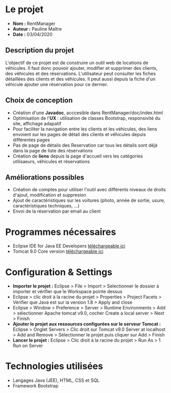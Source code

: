 # Le projet
* **Nom :** RentManager
* **Auteur :** Pauline Maître
* **Date :** 03/04/2020

## Description du projet
L'objectif de ce projet est de construire un outil web de locations de véhicules. Il faut donc pouvoir ajouter, modifier et supprimer des clients, des véhicules et des réservations. L'utilisateur peut consulter les fiches détaillées des clients et des véhicules. Il peut aussi depuis la fiche d'un véhicule ajouter une réservation pour ce dernier.

## Choix de conception
* Création d'une **Javadoc**, acccesible dans RentManager/doc/index.html
* Optimisation de l'**UX** : utilisation de classes Bootstrap, responsivité du site, affichage adapatif
* Pour faciliter la navigation entre les clients et les véhicules, des liens envoient sur les pages de détail des clients et véhicules depuis différentes pages
* Pas de page de détails des Reservation car tous les détails sont déjà dans la page de liste des réservations
* Création de **liens** depuis la page d'accueil vers les catégories utilisaeurs, véhicules et réservations

## Améliorations possibles
* Création de comptes pour utiliser l'outil avec différents niveaux de droits d'ajout, modification et suppresion
* Ajout de caractéristiques sur les voitures (photo, année de sortie, usure, caractéristiques techniques, ...)
* Envoi de la réservation par email au client

# Programmes nécessaires
* Eclipse IDE for Java EE Developers [téléchargeable ici](https://www.eclipse.org/downloads/packages/release/helios/sr1/eclipse-ide-java-ee-developers)
* Tomcat 9.0 Core version [téléchargeable ici](https://tomcat.apache.org/download-90.cgi)

# Configuration & Settings
* **Importer le projet :** Eclipse > File > Import > Selectionner le dossier à importer et vérifier que le Workspace pointe dessus
* Eclipse > clic droit à la racine du projet > Properties > Project Facets > Vérifier que Java est sur la version 1.8 > Apply and close
* Eclipse > Window > Preference > Server > Runtime Environments > Add > sélectionner Apache tomcat v9.0, cocher Create a local server > Next > Finish
* **Ajouter le projet aux ressources configurées sur le serveur Tomcat :** Eclipse > Onglet Servers > Clic droit sur Tomcat v9.0 Server at localhost > Add and Remove > Sélectionner le projet puis cliquer sur Add > Finish
* **Lancer le projet :** Eclipse > Clic droit à la racine du projet > Run As > 1 Run on Server

# Technologies utilisées
* Langages Java (JEE), HTML, CSS et SQL
* Framework Bootstrap
